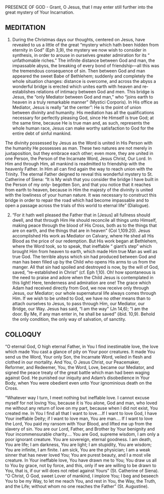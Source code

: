 PRESENCE OF GOD - Grant, O Jesus, that I may enter still further into the great mystery of Your Incarnation.

## MEDITATION

1. During the Christmas days our thoughts, centered on Jesus, have revealed to us a little of the great “mystery which hath been hidden from eternity in God” (Eph 3,9), the mystery we now wish to consider in synthesis, in order to arouse in ourselves greater admiration for its “ unfathomable riches.” The infinite distance between God and man, the impassable abyss, the breaking of every bond of friendship—all this was the tremendous consequence of sin. Then between God and man appeared the sweet Babe of Bethlehem; suddenly and completely the whole situation changes: distance is overcome, and across the abyss a wonderful bridge is erected which unites earth with heaven and re-establishes relations of intimacy between God and men. This bridge is Jesus, the “only Mediator between God and man,” who “joins earth to heaven in a truly remarkable manner” (Mystici Corporis). In His office as Mediator, Jesus is really “at the center”: He is the point of union between divinity and humanity. His mediation has all the qualifications necessary for perfectly pleasing God, since He Himself is true God; at the same time, because He is true man and, as such, represents the whole human race, Jesus can make worthy satisfaction to God for the entire debt of sinful mankind.

The divinity possessed by Jesus as the Word is united in His Person with the humanity He possesses as man. These two natures are not merely in juxtaposition, but they embrace each other; even more, they are united in one Person, the Person of the Incarnate Word, Jesus Christ, Our Lord. In Him and through Him, all mankind is readmitted to friendship with the heavenly Father. In Him all can find again the way to reach union with the Trinity. The eternal Father deigned to reveal this wonderful mystery to St. Catherine of Siena: “It is My wish that you consider the bridge I have built in the Person of my only- begotten Son, and that you notice that it reaches from earth to heaven, because in Him the majesty of the divinity is united with the lowliness of your human nature. It was necessary to construct this bridge in order to repair the road which had become impassable and to open a passage across the trials of this world to eternal life” (Dialogue). 


2. “For it hath well pleased the Father that in [Jesus] all fullness should dwell, and that through Him He should reconcile all things unto Himself, making peace through the blood of His Cross, both as to the things that are on earth, and the things that are in heaven” (Col 1,109.20). Jesus accomplished His work as Mediator on Calvary, where He shed all His Blood as the price of our redemption. But His work began at Bethlehem, where the Word took, so to speak, that ineffable “ giant’s step” which brought Him from heaven to earth, which made Him true Man as well as true God. The terrible abyss which sin had produced between God and man has been filled up by the Child who opens His arms to us from the manger. All that sin had spoiled and destroyed is now, by the will of God, saved, “re-established in Christ” (cf. Eph 1,10). Oh! how spontaneous is the need to praise and adore when the Child Jesus is contemplated in this light! Here, tenderness and admiration are one! The grace which Adam had received directly from God, we now receive only through Jesus, our Mediator; our whole supernatural life always comes through Him. If we wish to be united to God, we have no other means than to attach ourselves to Jesus, to pass through Him, our Mediator, our Bridge, our Way. Jesus has said, “I am the way” (Jn 14,6); “I am the door. By Me, if any man enter in, he shall be saved” (ibid. 10,9). Behold the only condition, the only way of salvation, of sanctity. 

## COLLOQUY

“O eternal God, O high eternal Father, in You I find inestimable love, the love which made You cast a glance of pity on Your poor creatures. It made You send us the Word, Your only Son, the Incarnate Word, veiled in flesh and clothed in our mortality. And You, O Jesus Christ, our Peacemaker, Reformer, and Redeemer, You, the Word, Love, became our Mediator, and signed the peace treaty of the great battle which man had been waging against God. He punished our iniquity and Adam’s disobedience in Your Body, when You were obedient even unto Your ignominious death on the Cross.

“Whatever way I turn, I meet nothing but ineffable love. I cannot excuse myself for not loving You, because it is You alone, God and man, who loved me without any return of love on my part, because when I did not exist, You created me. In You I find all that I want to love....If I want to love God, I have Your ineffable Deity; if I want to love man, You are man.... If I want to love the Lord, You paid my ransom with Your Blood, and lifted me up from the slavery of sin. You are our Lord, Father, and Brother by Your benignity and Your incommensurable charity.... You are God, supreme wisdom, I am only a poor ignorant creature. You are sovereign, eternal goodness. I am death, You are life; I am darkness, You are light; I am stupidity, You are wisdom; You are infinite, I am finite. I am sick, You are the physician; I am a weak sinner that has never loved You; You are purest beauty, and I a most vile creature. In Your ineffable love, You have drawn me to You; You draw us all to You by grace, not by force, and this, only if we are willing to be drawn to You, that is, if our will does not rebel against Yours” (St. Catherine of Siena). “O Christ, O God, sweet Lover of mankind, I implore You; I beg and beseech You to be my Way, to let me reach You, and rest in You, the Way, the Truth, and the Life; without whom no one reaches the Father” (St. Augustine).